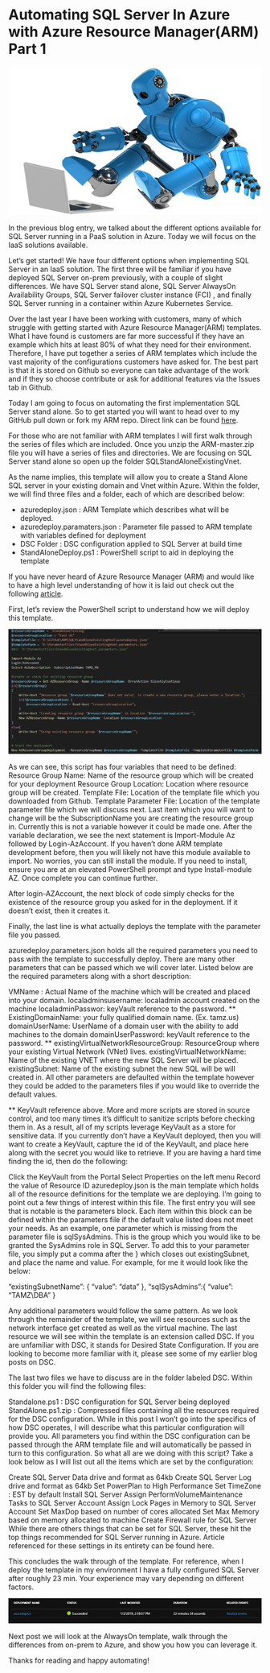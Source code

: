 # Automating SQL Server In Azure with Azure Resource Manager(ARM) Part 1
![image0](assets/images/autosqlpart1image0.png)

In the previous blog entry, we talked about the different options available for SQL Server running in a PaaS solution in Azure. Today we will focus on the IaaS solutions available.

Let’s get started! We have four different options when implementing SQL Server in an IaaS solution. The first three will be familiar if you have deployed SQL Server on-prem previously, with a couple of slight differences. We have SQL Server stand alone, SQL Server AlwaysOn Availability Groups, SQL Server failover cluster instance (FCI) , and finally SQL Server running in a container within Azure Kubernetes Service.

Over the last year I have been working with customers, many of which struggle with getting started with Azure Resource Manager(ARM) templates. What I have found is customers are far more successful if they have an example which hits at least 80% of what they need for their environment. Therefore, I have put together a series of ARM templates which include the vast majority of the configurations customers have asked for. The best part is that it is stored on Github so everyone can take advantage of the work and if they so choose contribute or ask for additional features via the Issues tab in Github.

Today I am going to focus on automating the first implementation SQL Server stand alone. So to get started you will want to head over to my GitHub pull down or fork my ARM repo. Direct link can be found [here](https://github.com/aultt/ARM).

For those who are not familiar with ARM templates I will first walk through the series of files which are included. Once you unzip the ARM-master.zip file you will have a series of files and directories. We are focusing on SQL Server stand alone so open up the folder SQLStandAloneExistingVnet.

As the name implies, this template will allow you to create a Stand Alone SQL server in your existing domain and Vnet within Azure. Within the folder, we will find three files and a folder, each of which are described below:

- azuredeploy.json : ARM Template which describes what will be deployed.
- azuredeploy.paramaters.json : Parameter file passed to ARM template with variables defined for deployment
- DSC Folder : DSC configuration applied to SQL Server at build time
- StandAloneDeploy.ps1 : PowerShell script to aid in deploying the template

If you have never heard of Azure Resource Manager (ARM) and would like to have a high level understanding of how it is laid out check out the following [article](https://learn.microsoft.com/en-us/azure/azure-resource-manager/management/overview).

First, let’s review the PowerShell script to understand how we will deploy this template.

![image1](assets/images/autosqlpart1image1.png)

As we can see, this script has four variables that need to be defined:
Resource Group Name: Name of the resource group which will be created for your deployment
Resource Group Location: Location where resource group will be created.
Template File: Location of the template file which you downloaded from Github.
Template Parameter File: Location of the template parameter file which we will discuss next.
Last item which you will want to change will be the SubscriptionName you are creating the resource group in. Currently this is not a variable however it could be made one.
After the variable declaration, we see the next statement is Import-Module Az followed by Login-AzAccount. If you haven’t done ARM template development before, then you will likely not have this module available to import. No worries, you can still install the module. If you need to install, ensure you are at an elevated PowerShell prompt and type Install-module AZ. Once complete you can continue further.

After login-AZAccount, the next block of code simply checks for the existence of the resource group you asked for in the deployment. If it doesn’t exist, then it creates it.

Finally, the last line is what actually deploys the template with the parameter file you passed.

azuredeploy.parameters.json holds all the required parameters you need to pass with the template to successfully deploy. There are many other parameters that can be passed which we will cover later. Listed below are the required parameters along with a short description:

VMName : Actual Name of the machine which will be created and placed into your domain.
localadminsusername: localadmin account created on the machine
localadminPasswor: keyVault reference to the password. **
ExistingDomainName: your fully qualified domain name. (Ex. tamz.us)
domainUserName: UserName of a domain user with the ability to add machines to the domain
domainUserPassword: keyVault reference to the password. **
existingVirtualNetworkResourceGroup: ResourceGroup where your existing Virtual Network (VNet) lives.
existingVirtualNetworkName: Name of the existing VNET where the new SQL Server will be placed.
existingSubnet: Name of the existing subnet the new SQL will be will created in.
All other parameters are defaulted within the template however they could be added to the parameters files if you would like to override the default values.

** KeyVault reference above. More and more scripts are stored in source control, and too many times it’s difficult to sanitize scripts before checking them in. As a result, all of my scripts leverage KeyVault as a store for sensitive data. If you currently don’t have a KeyVault deployed, then you will want to create a KeyVault, capture the id of the KeyVault, and place here along with the secret you would like to retrieve. If you are having a hard time finding the id, then do the following:

Click the KeyVault from the Portal
Select Properties on the left menu
Record the value of Resource ID
azuredeploy.json is the main template which holds all of the resource definitions for the template we are deploying. I’m going to point out a few things of interest within this file. The first entry you will see that is notable is the parameters block. Each item within this block can be defined within the parameters file if the default value listed does not meet your needs. As an example, one parameter which is missing from the parameter file is sqlSysAdmins. This is the group which you would like to be granted the SysAdmins role in SQL Server. To add this to your parameter file, you simply put a comma after the } which closes out existingSubnet, and place the name and value. For example, for me it would look like the below:

“existingSubnetName”: {
“value”: “data”
},
“sqlSysAdmins”:{
“value”: “TAMZ\DBA”
}

Any additional parameters would follow the same pattern. As we look through the remainder of the template, we will see resources such as the network interface get created as well as the virtual machine. The last resource we will see within the template is an extension called DSC. If you are unfamiliar with DSC, it stands for Desired State Configuration. If you are looking to become more familiar with it, please see some of my earlier blog posts on DSC.

The last two files we have to discuss are in the folder labeled DSC. Within this folder you will find the following files:

Standalone.ps1 : DSC configuration for SQL Server being deployed
StandAlone.ps1.zip : Compressed files containing all the resources required for the DSC configuration.
While in this post I won’t go into the specifics of how DSC operates, I will describe what this particular configuration will provide you. All parameters you find within the DSC configuration can be passed through the ARM template file and will automatically be passed in turn to this configuration. So what all are we doing with this script? Take a look below as I will list out all the items which are set by the configuration:

Create SQL Server Data drive and format as 64kb
Create SQL Server Log drive and format as 64kb
Set PowerPlan to High Performance
Set TimeZone : EST by default
Install SQL Server
Assign PerformVolumeMaintenance Tasks to SQL Server Account
Assign Lock Pages in Memory to SQL Server Account
Set MaxDop based on number of cores allocated
Set Max Memory based on memory allocated to machine
Create Firewall rule for SQL Server
While there are others things that can be set for SQL Server, these hit the top things recommended for SQL Server running in Azure. Article referenced for these settings in its entirety can be found here.

This concludes the walk through of the template. For reference, when I deploy the template in my environment I have a fully configured SQL Server after roughly 23 min. Your experience may vary depending on different factors.

![image2](assets/images/autosqlpart1image2.png)

Next post we will look at the AlwaysOn template, walk through the differences from on-prem to Azure, and show you how you can leverage it.

Thanks for reading and happy automating!